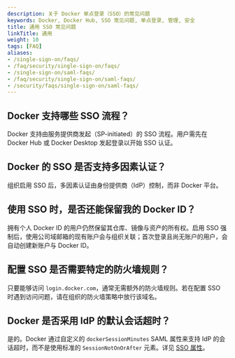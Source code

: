 ```yaml
---
description: 关于 Docker 单点登录（SSO）的常见问题
keywords: Docker, Docker Hub, SSO 常见问题, 单点登录, 管理, 安全
title: 通用 SSO 常见问题
linkTitle: 通用
weight: 10
tags: [FAQ]
aliases:
- /single-sign-on/faqs/
- /faq/security/single-sign-on/faqs/
- /single-sign-on/saml-faqs/
- /faq/security/single-sign-on/saml-faqs/
- /security/faqs/single-sign-on/saml-faqs/
---
```


## Docker 支持哪些 SSO 流程？

Docker 支持由服务提供商发起（SP-initiated）的 SSO 流程。用户需先在 Docker Hub 或 Docker Desktop 发起登录以开始 SSO 认证。

## Docker 的 SSO 是否支持多因素认证？

组织启用 SSO 后，多因素认证由身份提供商（IdP）控制，而非 Docker 平台。

## 使用 SSO 时，是否还能保留我的 Docker ID？

拥有个人 Docker ID 的用户仍然保留其仓库、镜像与资产的所有权。启用 SSO 强制后，使用公司域邮箱的现有账户会与组织关联；首次登录且尚无账户的用户，会自动创建新账户与 Docker ID。

## 配置 SSO 是否需要特定的防火墙规则？

只要能够访问 `login.docker.com`，通常无需额外的防火墙规则。若在配置 SSO 时遇到访问问题，请在组织的防火墙策略中放行该域名。

## Docker 是否采用 IdP 的默认会话超时？

是的。Docker 通过自定义的 `dockerSessionMinutes` SAML 属性来支持 IdP 的会话超时，而不是使用标准的 `SessionNotOnOrAfter` 元素。详见 [SSO 属性](/manuals/enterprise/security/provisioning/_index.md#sso-attributes)。
